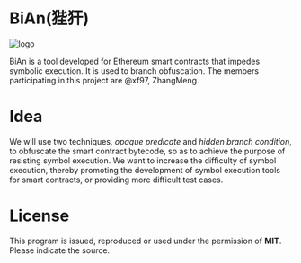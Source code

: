 # BiAn(狴犴)
![logo](logo.jpg)

BiAn is a tool developed for Ethereum smart contracts that impedes symbolic execution. It is used to branch obfuscation. The members participating in this project are @xf97, ZhangMeng.

# Idea
We will use two techniques, *opaque predicate* and *hidden branch condition*, to obfuscate the smart contract bytecode, so as to achieve the purpose of resisting symbol execution. We want to increase the difficulty of symbol execution, thereby promoting the development of symbol execution tools for smart contracts, or providing more difficult test cases.

# License
This program is issued, reproduced or used under the permission of **MIT**. Please indicate the source.
